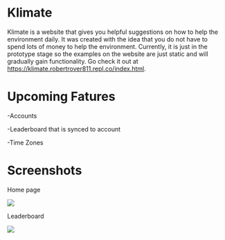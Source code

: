 # Klimate
Klimate is a website that gives you helpful suggestions on how to help the environment daily. It  was created with the idea that you do not have to spend lots of money to help the environment. Currently, it is just in the prototype stage so the examples on the website are just static and will gradually gain functionality. Go check it out at https://klimate.robertrover811.repl.co/index.html.

# Upcoming Fatures

-Accounts

-Leaderboard that is synced to account

-Time Zones


# Screenshots
Home page

<img src="https://cdn.discordapp.com/attachments/811104542959468544/815676653187235941/Screenshot_2021-02-28_120659.png">

Leaderboard

<img src="https://media.discordapp.net/attachments/811104542959468544/815676674058223636/Screenshot_2021-02-28_120731.png?width=777&height=437">
